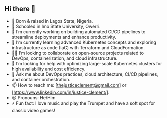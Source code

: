 ## Hi there 👋
- 👶 Born & raised in Lagos State, Nigeria.
- 🏫 Schooled in Imo State University, Owerri.
- 🔭 I’m currently working on building automated CI/CD pipelines to streamline deployments and enhance productivity.
- 🌱 I’m currently learning advanced Kubernetes concepts and exploring infrastructure as code (IaC) with Terraform and CloudFormation.
- 👯‍♂️ I’m looking to collaborate on open-source projects related to DevOps, containerization, and cloud infrastructure.
- 🤔 I’m looking for help with optimizing large-scale Kubernetes clusters for high availability and cost efficiency.
- 💬 Ask me about DevOps practices, cloud architecture, CI/CD pipelines, and container orchestration.
- 📫 How to reach me: [thejusticeclement@gmail.com] or [https://www.linkedin.com/in/justice-clement/].
- 😆 Pronouns: He/Him
- ⚡️ Fun fact: I love music and play the Trumpet and have a soft spot for classic video games!
<!--
**justiceyl/justiceyl** is a ✨ _special_ ✨ repository because its `README.md` (this file) appears on your GitHub profile.

Here are some ideas to get you started:

- 🔭 I’m currently working on ...
- 🌱 I’m currently learning ...
- 👯 I’m looking to collaborate on ...
- 🤔 I’m looking for help with ...
- 💬 Ask me about ...
- 📫 How to reach me: ...
- 😄 Pronouns: ...
- ⚡ Fun fact: ...
-->
